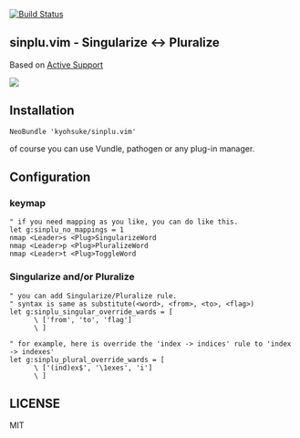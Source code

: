 [![Build Status](https://travis-ci.org/kyohsuke/sinplu.vim.svg?branch=master)](https://travis-ci.org/kyohsuke/sinplu.vim)

## sinplu.vim - Singularize <-> Pluralize

Based on [Active Support](https://github.com/rails/rails/blob/92f567ab30f240a1de152061a6eee76ca6c4da86/activesupport/lib/active_support/inflections.rb)

![](https://cloud.githubusercontent.com/assets/573880/17268236/50690df4-5660-11e6-98ac-746d2ae953e5.gif)

## Installation
```vim
NeoBundle 'kyohsuke/sinplu.vim'
```
of course you can use Vundle, pathogen or any plug-in manager.

## Configuration

### keymap

```vim
" if you need mapping as you like, you can do like this.
let g:sinplu_no_mappings = 1
nmap <Leader>s <Plug>SingularizeWord
nmap <Leader>p <Plug>PluralizeWord
nmap <Leader>t <Plug>ToggleWord
```

### Singularize and/or Pluralize
```vim
" you can add Singularize/Pluralize rule.
" syntax is same as substitute(<word>, <from>, <to>, <flag>) 
let g:sinplu_singular_override_wards = [
      \ ['from', 'to', 'flag']
      \ ]

" for example, here is override the 'index -> indices' rule to 'index -> indexes'
let g:sinplu_plural_override_wards = [
      \ ['(ind)ex$', '\1exes', 'i']
      \ ]

```


## LICENSE

MIT
